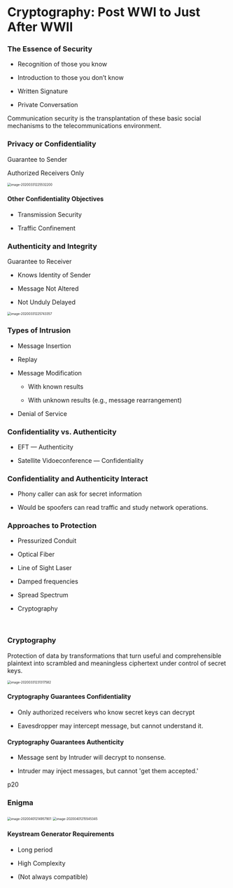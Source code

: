 # Cryptography:  Post WWI  to Just  After WWII

### The  Essence  of  Security

* Recognition  of those  you  know

* Introduction   to   those   you   don’t know

* Written  Signature

* Private  Conversation



Communication  security  is  the  transplantation  of  these  basic  social  mechanisms to the telecommunications environment.



### Privacy or Confidentiality

Guarantee  to Sender

Authorized  Receivers Only

<img src="/Users/jones/Library/Application Support/typora-user-images/image-20200331225532200.png" alt="image-20200331225532200" style="zoom:50%;" />

#### Other  Confidentiality Objectives

* Transmission Security

* Traffic  Confinement



### Authenticity  and Integrity

Guarantee  to Receiver

* Knows  Identity  of  Sender

* Message  Not Altered

* Not  Unduly Delayed

<img src="/Users/jones/Library/Application Support/typora-user-images/image-20200331225743357.png" alt="image-20200331225743357" style="zoom:50%;" />

### Types of  Intrusion

* Message  Insertion

* Replay

* Message  Modification

  * With  known  results

  * With unknown results (e.g., message  rearrangement)

* Denial  of Service

### Confidentiality  vs.  Authenticity

* EFT  — Authenticity

* Satellite Vidoeconference — Confidentiality



### Confidentiality  and Authenticity Interact

* Phony  caller  can  ask  for  secret  information

* Would  be  spoofers  can  read  traffic and  study network  operations.



### Approaches  to Protection

* Pressurized Conduit

* Optical  Fiber

* Line  of Sight  Laser

* Damped frequencies

* Spread  Spectrum

* Cryptography

<br>

### Cryptography

Protection of  data  by  transformations that  turn  useful  and  comprehensible plaintext into scrambled and meaningless  ciphertext  under  control  of  secret keys.

<img src="/Users/jones/Library/Application Support/typora-user-images/image-20200331231317582.png" alt="image-20200331231317582" style="zoom:50%;" />

#### Cryptography  Guarantees Confidentiality

* Only authorized receivers who know secret keys can  decrypt

* Eavesdropper   may   intercept   message,  but cannot  understand it.

#### Cryptography  Guarantees Authenticity

* Message  sent  by  Intruder  will  decrypt  to nonsense.

* Intruder  may  inject  messages,  but cannot  'get them  accepted.'



p20

### Enigma

<img src="/Users/jones/Library/Application Support/typora-user-images/image-20200401214957901.png" alt="image-20200401214957901" style="zoom:50%;" />



<img src="/Users/jones/Library/Application Support/typora-user-images/image-20200401215545345.png" alt="image-20200401215545345" style="zoom:50%;" />

#### Keystream Generator Requirements

* Long  period

* High  Complexity

* (Not  always  compatible)

